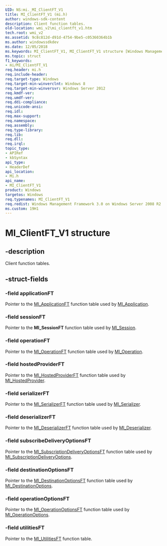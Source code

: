 ```yaml
---
UID: NS:mi._MI_ClientFT_V1
title: MI_ClientFT_V1 (mi.h)
author: windows-sdk-content
description: Client function tables.
old-location: wmi_v2\mi_clientft_v1.htm
tech.root: wmi_v2
ms.assetid: 9c8c812d-d91d-4754-9be5-c05360364b1b
ms.author: windowssdkdev
ms.date: 12/05/2018
ms.keywords: MI_ClientFT_V1, MI_ClientFT_V1 structure [Windows Management Infrastructure (MI)], mi/MI_ClientFT_V1, mi/mi_clientFT_V1, mi_clientFT_V1, mi_clientFT_V1 structure pointer [Windows Management Infrastructure (MI)], wmi._mi_clientft_v1, wmi_v2.mi_clientft_v1
ms.topic: struct
f1_keywords:
- mi/MI_ClientFT_V1
req.header: mi.h
req.include-header: 
req.target-type: Windows
req.target-min-winverclnt: Windows 8
req.target-min-winversvr: Windows Server 2012
req.kmdf-ver: 
req.umdf-ver: 
req.ddi-compliance: 
req.unicode-ansi: 
req.idl: 
req.max-support: 
req.namespace: 
req.assembly: 
req.type-library: 
req.lib: 
req.dll: 
req.irql: 
topic_type:
- APIRef
- kbSyntax
api_type:
- HeaderDef
api_location:
- Mi.h
api_name:
- MI_ClientFT_V1
product: Windows
targetos: Windows
req.typenames: MI_ClientFT_V1
req.redist: Windows Management Framework 3.0 on Windows Server 2008 R2 with SP1,     Windows 7 with SP1, and Windows Server 2008 with SP2
ms.custom: 19H1
---
```


# MI_ClientFT_V1 structure


## -description


Client function tables.


## -struct-fields




### -field applicationFT

Pointer to the <a href="https://docs.microsoft.com/windows/desktop/api/mi/ns-mi-mi_applicationft">MI_ApplicationFT</a> function table 
      used by <a href="https://docs.microsoft.com/windows/desktop/api/mi/ns-mi-mi_application">MI_Application</a>.


### -field sessionFT

Pointer to the <b>MI_SessionFT</b> function table used by 
      <a href="https://docs.microsoft.com/windows/desktop/api/mi/ns-mi-mi_session">MI_Session</a>.


### -field operationFT

Pointer to the <a href="https://docs.microsoft.com/windows/desktop/api/mi/ns-mi-mi_operationft">MI_OperationFT</a> function table 
      used by <a href="https://docs.microsoft.com/windows/desktop/api/mi/ns-mi-mi_operation">MI_Operation</a>.


### -field hostedProviderFT

Pointer to the <a href="https://docs.microsoft.com/windows/desktop/api/mi/ns-mi-mi_hostedproviderft">MI_HostedProviderFT</a> function 
      table used by <a href="https://docs.microsoft.com/windows/desktop/api/mi/ns-mi-mi_hostedprovider">MI_HostedProvider</a>.


### -field serializerFT

Pointer to the <a href="https://docs.microsoft.com/windows/desktop/api/mi/ns-mi-mi_serializerft">MI_SerializerFT</a> function table 
      used by <a href="https://docs.microsoft.com/windows/desktop/api/mi/ns-mi-mi_serializer">MI_Serializer</a>.


### -field deserializerFT

Pointer to the <a href="https://docs.microsoft.com/windows/desktop/api/mi/ns-mi-mi_deserializerft">MI_DeserializerFT</a> function 
      table used by <a href="https://docs.microsoft.com/windows/desktop/api/mi/ns-mi-mi_deserializer">MI_Deserializer</a>.


### -field subscribeDeliveryOptionsFT

Pointer to the 
      <a href="https://docs.microsoft.com/windows/desktop/api/mi/ns-mi-mi_subscriptiondeliveryoptionsft">MI_SubscriptionDeliveryOptionsFT</a> 
      function table used by 
      <a href="https://docs.microsoft.com/windows/desktop/api/mi/ns-mi-mi_subscriptiondeliveryoptions">MI_SubscriptionDeliveryOptions</a>.


### -field destinationOptionsFT

Pointer to the <a href="https://docs.microsoft.com/windows/desktop/api/mi/ns-mi-mi_destinationoptionsft">MI_DestinationOptionsFT</a> 
      function table used by 
      <a href="https://docs.microsoft.com/windows/desktop/api/mi/ns-mi-mi_destinationoptions">MI_DestinationOptions</a>.


### -field operationOptionsFT

Pointer to the <a href="https://docs.microsoft.com/windows/desktop/api/mi/ns-mi-mi_operationoptionsft">MI_OperationOptionsFT</a> 
      function table used by 
      <a href="https://docs.microsoft.com/windows/desktop/api/mi/ns-mi-mi_operationoptions">MI_OperationOptions</a>.


### -field utilitiesFT

Pointer to the <a href="https://docs.microsoft.com/windows/desktop/api/mi/ns-mi-mi_utilitiesft">MI_UtilitiesFT</a> function 
      table.

